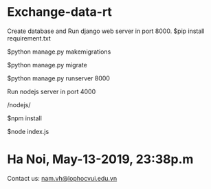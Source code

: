 # Exchange-data-rt
Create database and Run django web server in port 8000.
$pip install requirement.txt

$python manage.py makemigrations

$python manage.py migrate

$python manage.py runserver 8000

Run nodejs server in port 4000

/nodejs/

$npm install

$node index.js

# Ha Noi, May-13-2019, 23:38p.m
Contact us: nam.vh@lophocvui.edu.vn
